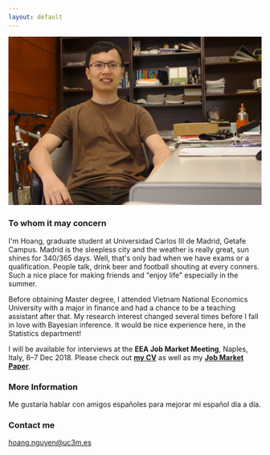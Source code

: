 ```yaml
---
layout: default
---
```

![hoang@uc3m](https://raw.githubusercontent.com/hoanguc3m/hoanguc3m.github.io/master/images/photo1.jpg)

### To whom it may concern

I'm Hoang, graduate student at Universidad Carlos III de Madrid, Getafe Campus. Madrid is the sleepless city and the weather is really great, sun shines for 340/365 days. Well, that's only bad when we have exams or a qualification. People talk, drink beer and football shouting at every conners. Such a nice place for making friends and "enjoy life" especially in the summer.

Before obtaining Master degree, I attended Vietnam National Economics University with a major in finance and had a chance to be a teaching assistant after that. My research interest changed several times before I fall in love with Bayesian inference. It would be nice experience here, in the Statistics department!

I will be available for interviews at the **EEA Job Market Meeting**, Naples, Italy, 6–7 Dec 2018. Please check out [**my CV**](https://hoanguc3m.github.io/Talk/cv2018_job_pub.pdf) as well as my [**Job Market Paper**](https://hoanguc3m.github.io/Talk/02_vifcop/WP2-17-10-2018.pdf).

### More Information

Me gustaría hablar con amigos españoles para mejorar mi español día a día.

### Contact me

[hoang.nguyen@uc3m.es](mailto:hoang.nguyen@uc3m.es)